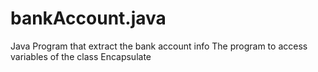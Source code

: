 # bankAccount.java
Java Program that extract the bank account info
The program to access variables of the class Encapsulate

